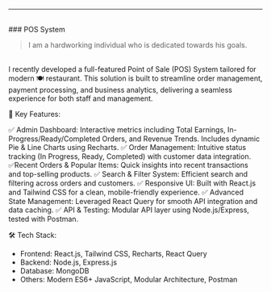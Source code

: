 <hr><br> 
### POS System  

> I am a hardworking individual who is dedicated towards his goals. 
<br />
I recently developed a full-featured Point of Sale (POS) System tailored for modern 🍽️ restaurant. This solution is built to streamline order management, payment processing, and business analytics, delivering a seamless experience for both staff and management.

🚀 Key Features:

✅ Admin Dashboard: Interactive metrics including Total Earnings, In-Progress/Ready/Completed Orders, and Revenue Trends. Includes dynamic Pie & Line Charts using Recharts.
✅ Order Management: Intuitive status tracking (In Progress, Ready, Completed) with customer data integration.
✅Recent Orders & Popular Items: Quick insights into recent transactions and top-selling products.
✅ Search & Filter System: Efficient search and filtering across orders and customers.
✅ Responsive UI: Built with React.js and Tailwind CSS for a clean, mobile-friendly experience.
✅ Advanced State Management: Leveraged React Query for smooth API integration and data caching.
✅ API & Testing: Modular API layer using Node.js/Express, tested with Postman.

🛠 Tech Stack:

- Frontend: React.js, Tailwind CSS, Recharts, React Query
- Backend: Node.js, Express.js
- Database: MongoDB
- Others: Modern ES6+ JavaScript, Modular Architecture, Postman

